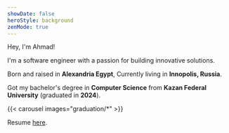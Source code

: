 ```yaml
---
showDate: false
heroStyle: background
zenMode: true
---
```


Hey, I'm Ahmad!

I'm a software engineer with a passion for building innovative solutions.

Born and raised in **Alexandria Egypt**, Currently living in **Innopolis, Russia**.

Got my bachelor's degree in **Computer Science** from **Kazan Federal University** (graduated in **2024**).

{{< carousel images="graduation/*" >}}

Resume [here](https://docs.google.com/document/d/1C89Qyd3ZSh70swf5NWwIPSf56hG5hFz0COH4kk4QADI/edit?usp=sharing).
